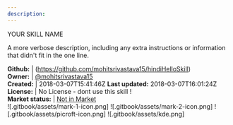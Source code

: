 ```yaml
---
description: 
---
```

YOUR SKILL NAME

A more verbose description, including any extra instructions or
information that didn't fit in the one line.

**Github:** | (https://github.com/mohitsrivastava15/hindiHelloSkill)  
**Owner:** | [@mohitsrivastava15](https://github.com/mohitsrivastava15)  
**Created:** | 2018-03-07T15:41:46Z  **Last updated:** 2018-03-07T16:01:24Z  
**License:** | No License - dont use this skill !  
**Market status:** | [Not in Market](https://market.mycroft.ai/skill/)  
 ![.gitbook/assets/mark-1-icon.png]  ![.gitbook/assets/mark-2-icon.png]  ![.gitbook/assets/picroft-icon.png]  ![.gitbook/assets/kde.png]  
